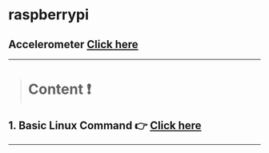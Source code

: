 # raspberrypi
## Accelerometer [Click here](https://github.com/kittikhun123456789/Adafruit_Python_ADXL345)
> 

---

> # **Content** :exclamation:

## 1. Basic Linux Command :point_right: [Click here](https://github.com/WiratchawaKannika/AIprototype65/blob/main/lecture/CommandLineUbuntu.md) 

---







